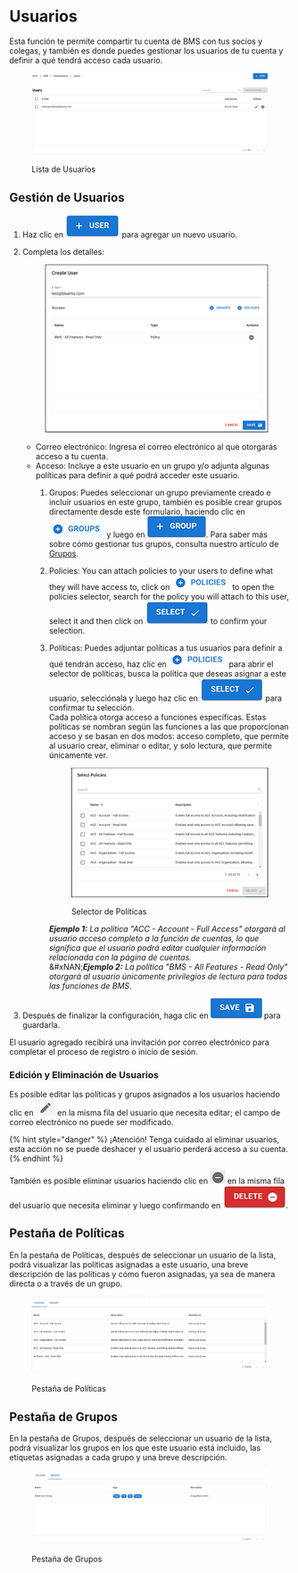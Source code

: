 # Usuarios

Esta función te permite compartir tu cuenta de BMS con tus socios y colegas, y también es donde puedes gestionar los usuarios de tu cuenta y definir a qué tendrá acceso cada usuario.

<figure><img src="../../.gitbook/assets/image (760).png" alt=""><figcaption><p>Lista de Usuarios</p></figcaption></figure>

## Gestión de Usuarios

1. Haz clic en <img src="../../.gitbook/assets/image (761).png" alt="" data-size="line"> para agregar un nuevo usuario.
2.  Completa los detalles:

    <figure><img src="../../.gitbook/assets/image (762).png" alt=""><figcaption></figcaption></figure>

    * Correo electrónico: Ingresa el correo electrónico al que otorgarás acceso a tu cuenta.
    * Acceso: Incluye a este usuario en un grupo y/o adjunta algunas políticas para definir a qué podrá acceder este usuario.
      1. Grupos: Puedes seleccionar un grupo previamente creado e incluir usuarios en este grupo, también es posible crear grupos directamente desde este formulario, haciendo clic en <img src="../../.gitbook/assets/image (763).png" alt="" data-size="line"> y luego en <img src="../../.gitbook/assets/image (764).png" alt="" data-size="line">. Para saber más sobre cómo gestionar tus grupos, consulta nuestro artículo de [Grupos](groups.md).
      2. Policies: You can attach policies to your users to define what they will have access to, click on <img src="../../.gitbook/assets/image (766).png" alt="" data-size="line"> to open the policies selector, search for the policy you will attach to this user, select it and then click on <img src="../../.gitbook/assets/image (767).png" alt="" data-size="line"> to confirm your selection.
      3.  Políticas: Puedes adjuntar políticas a tus usuarios para definir a qué tendrán acceso, haz clic en <img src="../../.gitbook/assets/image (766).png" alt="" data-size="line"> para abrir el selector de políticas, busca la política que deseas asignar a este usuario, selecciónala y luego haz clic en <img src="../../.gitbook/assets/image (767).png" alt="" data-size="line"> para confirmar tu selección.\
          Cada política otorga acceso a funciones específicas. Estas políticas se nombran según las funciones a las que proporcionan acceso y se basan en dos modos: acceso completo, que permite al usuario crear, eliminar o editar, y solo lectura, que permite únicamente ver.

          <figure><img src="../../.gitbook/assets/image (765).png" alt=""><figcaption><p>Selector de Políticas</p></figcaption></figure>

          _**Ejemplo 1:** La política "ACC - Account - Full Access" otorgará al usuario acceso completo a la función de cuentas, lo que significa que el usuario podrá editar cualquier información relacionada con la página de cuentas._\
          &#xNAN;_**Ejemplo 2:** La política "BMS - All Features - Read Only" otorgará al usuario únicamente privilegios de lectura para todas las funciones de BMS._
3. Después de finalizar la configuración, haga clic en <img src="../../.gitbook/assets/image (770).png" alt="" data-size="line"> para guardarla.

El usuario agregado recibirá una invitación por correo electrónico para completar el proceso de registro o inicio de sesión.

### Edición y Eliminación de Usuarios

Es posible editar las políticas y grupos asignados a los usuarios haciendo clic en <img src="../../.gitbook/assets/image (774).png" alt="" data-size="line"> en la misma fila del usuario que necesita editar; el campo de correo electrónico no puede ser modificado.

{% hint style="danger" %}
¡Atención! Tenga cuidado al eliminar usuarios, esta acción no se puede deshacer y el usuario perderá acceso a su cuenta.
{% endhint %}

También es posible eliminar usuarios haciendo clic en <img src="../../.gitbook/assets/image (775).png" alt="" data-size="line"> en la misma fila del usuario que necesita eliminar y luego confirmando en <img src="../../.gitbook/assets/image (776).png" alt="" data-size="line">.

## Pestaña de Políticas

En la pestaña de Políticas, después de seleccionar un usuario de la lista, podrá visualizar las políticas asignadas a este usuario, una breve descripción de las políticas y cómo fueron asignadas, ya sea de manera directa o a través de un grupo.

<figure><img src="../../.gitbook/assets/image (771).png" alt=""><figcaption><p>Pestaña de Políticas</p></figcaption></figure>

## Pestaña de Grupos

En la pestaña de Grupos, después de seleccionar un usuario de la lista, podrá visualizar los grupos en los que este usuario está incluido, las etiquetas asignadas a cada grupo y una breve descripción.

<figure><img src="../../.gitbook/assets/image (772).png" alt=""><figcaption><p>Pestaña de Grupos</p></figcaption></figure>
